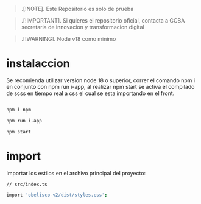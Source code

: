 > .[!NOTE].
> Este Repositorio es solo de prueba

> .[!IMPORTANT].
> Si quieres el repositorio oficial, contacta a GCBA secretaria de innovacion y transformacion digital

> .[!WARNING].
> Node v18 como minimo

# instalaccion

Se recomienda utilizar version node 18 o superior, correr el comando npm i en conjunto con npm run i-app, al realizar npm start se activa el compilado de scss en tiempo real a css el cual se esta importando en el front.

```sh

npm i npm 

npm run i-app

npm start

```


# import

Importar los estilos en el archivo principal del proyecto:

```sh
// src/index.ts

import 'obelisco-v2/dist/styles.css';
```
